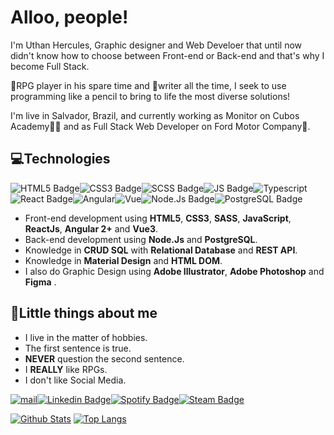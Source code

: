 <h1>Alloo, people!</h1>

I'm Uthan Hercules, Graphic designer and Web Develoer that until now didn't know how to choose between Front-end or Back-end and that's why I become Full Stack.

🧙RPG player in his spare time and 📝writer all the time, I seek to use programming like a pencil to bring to life the most diverse solutions!

I'm live in Salvador, Brazil, and currently working as Monitor on Cubos Academy👨‍💻 and as Full Stack Web Developer on Ford Motor Company🚗.  
  
<h2>💻Technologies</h2>

![HTML5 Badge](https://img.shields.io/badge/HTML5-E34F26?style=for-the-badge&logo=html5&logoColor=white)![CSS3 Badge](https://img.shields.io/badge/CSS3-1572B6?style=for-the-badge&logo=css3&logoColor=white)![SCSS Badge](https://img.shields.io/badge/Sass-CC6699?style=for-the-badge&logo=sass&logoColor=white)![JS Badge](https://img.shields.io/badge/JavaScript-F7DF1E?style=for-the-badge&logo=javascript&logoColor=black)<img alt="Typescript" src="https://img.shields.io/badge/TypeScript-007ACC?style=for-the-badge&logo=typescript&logoColor=white" />![React Badge](https://img.shields.io/badge/React-20232A?style=for-the-badge&logo=react&logoColor=61DAFB)<img alt="Angular" src="https://img.shields.io/badge/Angular-DD0031?style=for-the-badge&logo=angular&logoColor=white" /><img alt="Vue" src="https://img.shields.io/badge/Vue.js-35495E?style=for-the-badge&logo=vue.js&logoColor=4FC08D" />![Node.Js Badge](https://img.shields.io/badge/Node.js-43853D?style=for-the-badge&logo=node.js&logoColor=white)![PostgreSQL Badge](https://img.shields.io/badge/PostgreSQL-316192?style=for-the-badge&logo=postgresql&logoColor=white)

-   Front-end development using **HTML5**, **CSS3**, **SASS**, **JavaScript**, **ReactJs**, **Angular 2+** and **Vue3**.
-   Back-end development using **Node.Js** and **PostgreSQL**.
-   Knowledge in **CRUD SQL** with **Relational Database** and **REST API**.
-   Knowledge in **Material Design** and **HTML DOM**.
-   I also do Graphic Design using **Adobe Illustrator**, **Adobe Photoshop** and **Figma** .

<h2>🤖Little things about me</h2>

-   I live in the matter of hobbies.
-   The first sentence is true.
-   **NEVER** question the second sentence.
-   I **REALLY** like RPGs.
-   I don't like Social Media.

<a href="mailto:uthanh@protonmail.com" target="_blank"><img alt="mail" src="https://img.shields.io/badge/ProtonMail-8B89CC?style=for-the-badge&logo=protonmail&logoColor=white" /></a>[![Linkedin Badge](https://img.shields.io/badge/LinkedIn-0077B5?style=for-the-badge&logo=linkedin&logoColor=white)](https://www.linkedin.com/in/uthanh/)[![Spotify Badge](https://img.shields.io/badge/Spotify-1ED760?&style=for-the-badge&logo=spotify&logoColor=white)](https://open.spotify.com/user/22umontdqgmp5inrubeehzk7y?si=ef3af91a322a4c6a)[![Steam Badge](https://img.shields.io/badge/Steam-000000?style=for-the-badge&logo=steam&logoColor=white)](https://steamcommunity.com/id/kaoms/)

[![Github Stats](https://github-readme-stats.vercel.app/api?username=uthanhercules&theme=buefy&show_icons=true&count_private=true)](https://github.com/anuraghazra/github-readme-stats) [![Top Langs](https://github-readme-stats.vercel.app/api/top-langs/?username=uthanhercules&theme=buefy&layout=compact)](https://github.com/anuraghazra/github-readme-stats)
